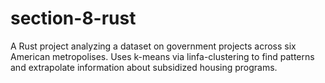 # section-8-rust
A Rust project analyzing a dataset on government projects across six American metropolises. Uses k-means via linfa-clustering to find patterns and extrapolate information about subsidized housing programs.
